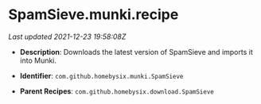 # SpamSieve.munki.recipe

_Last updated 2021-12-23 19:58:08Z_

- **Description**: Downloads the latest version of SpamSieve and imports it into Munki.

- **Identifier**: `com.github.homebysix.munki.SpamSieve`

- **Parent Recipes**: `com.github.homebysix.download.SpamSieve`